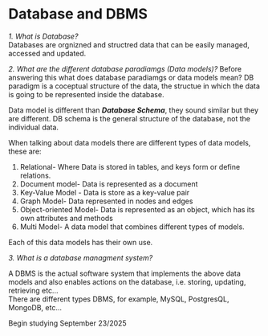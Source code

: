  # Database and DBMS

 *1. What is Database?*  
Databases are orgnizned and structred data that can be easily managed, accessed and updated. 

*2. What are the different database paradiamgs (Data models)?* 
Before answering this what does database paradiamgs or data models mean? DB paradigm is a coceptual structure of the data, the structue in which the data is going to be represented inside the database.

Data model is different than ***Database Schema***, they sound similar but they are different. DB schema is the general structure of the database, not the individual data. 

When talking about data models there are different types of data models, these are: 
1. Relational- Where Data is stored in tables, and keys form or define relations.  
2. Document model- Data is represented as a document
3. Key-Value Model - Data is store as a key-value pair
4. Graph Model- Data represented in nodes and edges
5. Object-oriented Model- Data is represented as an object, which has its own attributes and methods
6. Multi Model- A data model that combines different types of models.

Each of this data models has their own use. 

*3. What is a database managment system?*

A DBMS is the actual software system that implements the above data models and also enables actions on the database, i.e. storing, updating, retrieving etc...  
There are different types DBMS, for example, MySQL, PostgresQL, MongoDB, etc... 



Begin studying September 23/2025
